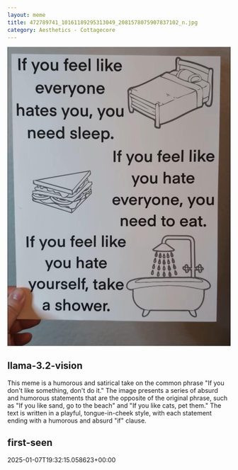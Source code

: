 ```yaml
---
layout: meme
title: 472789741_10161189295313049_2081578075907837102_n.jpg
category: Aesthetics - Cottagecore
---
```


<div markdown="0"><a href="472789741_10161189295313049_2081578075907837102_n.jpg"><img class="photo" src="472789741_10161189295313049_2081578075907837102_n.jpg" /></a>

<h2>llama-3.2-vision</h2>
<p title="Llama-3.2-Vision-11B is a really good model that probably gets the visual details right but doesn't understand literary or media references, and often fails to accurately represent the physical arrangement of objects and the implied relationships between the objects.">This meme is a humorous and satirical take on the common phrase &quot;If you don&#x27;t like something, don&#x27;t do it.&quot; The image presents a series of absurd and humorous statements that are the opposite of the original phrase, such as &quot;If you like sand, go to the beach&quot; and &quot;If you like cats, pet them.&quot; The text is written in a playful, tongue-in-cheek style, with each statement ending with a humorous and absurd &quot;if&quot; clause.</p>

<h2>first-seen</h2>
<p title="Because Git doesn't preserve file modification times, this metadata file contains the file's modification time when it was added to the library.">2025-01-07T19:32:15.058623+00:00</p>

</div>

